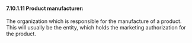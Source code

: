 #### 7.10.1.11 Product manufacturer:

The organization which is responsible for the manufacture of a product. This will usually be the entity, which holds the marketing authorization for the product.
